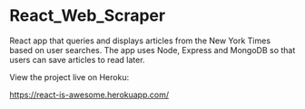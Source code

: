 # React_Web_Scraper

React app that queries and displays articles from the New York Times based on user searches. The app uses Node, Express and MongoDB so that users can save articles to read later.

View the project live on Heroku:

https://react-is-awesome.herokuapp.com/

